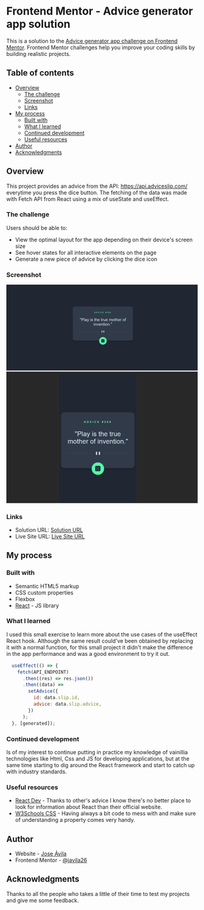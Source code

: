 # Frontend Mentor - Advice generator app solution

This is a solution to the [Advice generator app challenge on Frontend Mentor](https://www.frontendmentor.io/challenges/advice-generator-app-QdUG-13db). Frontend Mentor challenges help you improve your coding skills by building realistic projects.

## Table of contents

- [Overview](#overview)
  - [The challenge](#the-challenge)
  - [Screenshot](#screenshot)
  - [Links](#links)
- [My process](#my-process)
  - [Built with](#built-with)
  - [What I learned](#what-i-learned)
  - [Continued development](#continued-development)
  - [Useful resources](#useful-resources)
- [Author](#author)
- [Acknowledgments](#acknowledgments)

## Overview

This project provides an advice from the API: https://api.adviceslip.com/ everytime you press the dice button. The fetching of the data was made with Fetch API from React using a mix of useState and useEffect. 

### The challenge

Users should be able to:

- View the optimal layout for the app depending on their device's screen size
- See hover states for all interactive elements on the page
- Generate a new piece of advice by clicking the dice icon

### Screenshot

![](./desktop-solution.png)
![](./mobile-solution.png)


### Links

- Solution URL: [Solution URL](https://www.frontendmentor.io/solutions/advice-generator-using-fetch-react-api-JQ6tU4F5Gw)
- Live Site URL: [Live Site URL](https://advice-generator-react-ecru.vercel.app/)

## My process

### Built with

- Semantic HTML5 markup
- CSS custom properties
- Flexbox
- [React](https://reactjs.org/) - JS library

### What I learned

I used this small exercise to learn more about the use cases of the useEffect React hook. Although the same result could've been obtained by replacing it with a normal function, for this small project it didn't make the difference in the app performance and was a good environment to try it out.

```js
  useEffect(() => {
    fetch(API_ENDPOINT)
      .then((res) => res.json())
      .then((data) =>
        setAdvice({
          id: data.slip.id,
          advice: data.slip.advice,
        })
      );
  }, [generated]);
```

### Continued development

Is of my interest to continue putting in practice my knowledge of vainillia technologies like Html, Css and JS for developing applications, but at the same time starting to dig around the React framework and start to catch up with industry standards.

### Useful resources

- [React Dev](https://react.dev/learn/start-a-new-react-project) - Thanks to other's advice I know there's no better place to look for information about React than their official website.
- [W3Schools CSS](https://www.w3schools.com/css/) - Having always a bit code to mess with and make sure of understanding a property comes very handy.

## Author

- Website - [Jose Ávila](https://github.com/javila26)
- Frontend Mentor - [@javila26](https://www.frontendmentor.io/profile/javila26)

## Acknowledgments

Thanks to all the people who takes a little of their time to test my projects and give me some feedback. 
